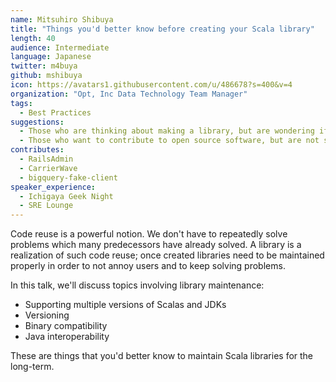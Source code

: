```yaml
---
name: Mitsuhiro Shibuya
title: "Things you'd better know before creating your Scala library"
length: 40
audience: Intermediate
language: Japanese
twitter: m4buya
github: mshibuya
icon: https://avatars1.githubusercontent.com/u/486678?s=400&v=4
organization: "Opt, Inc Data Technology Team Manager"
tags:
  - Best Practices
suggestions:
  - Those who are thinking about making a library, but are wondering if they are forgetting something
  - Those who want to contribute to open source software, but are not sure what to watch out for
contributes:
  - RailsAdmin
  - CarrierWave
  - bigquery-fake-client
speaker_experience:
  - Ichigaya Geek Night
  - SRE Lounge
---
```

Code reuse is a powerful notion. We don't have to repeatedly solve problems which many predecessors have already solved. A library is a realization of such code reuse; once created libraries need to be maintained properly in order to not annoy users and to keep solving problems.

In this talk, we'll discuss topics involving library maintenance:

- Supporting multiple versions of Scalas and JDKs
- Versioning
- Binary compatibility
- Java interoperability

These are things that you'd better know to maintain Scala libraries for the long-term.
